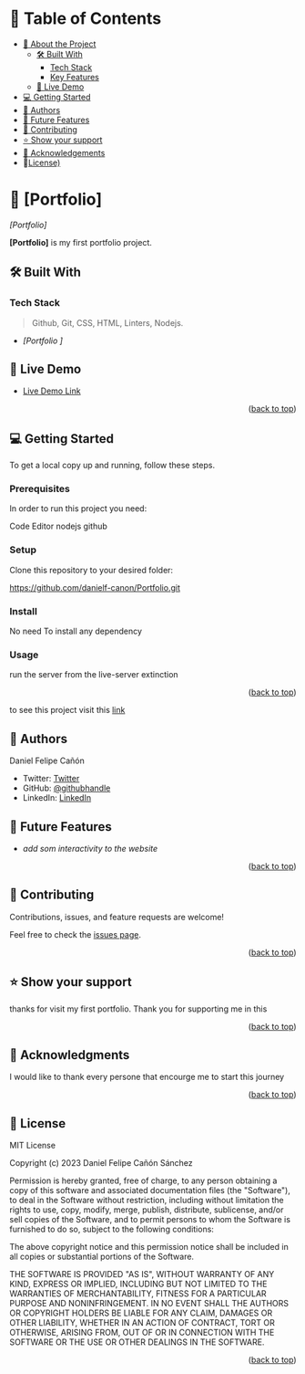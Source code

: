 <a name="readme-top"></a>

# 📗 Table of Contents

- [📖 About the Project](#about-project)
  - [🛠 Built With](#built-with)
    - [Tech Stack](#tech-stack)
    - [Key Features](#key-features)
  - [🚀 Live Demo](#live-demo)
- [💻 Getting Started](#getting-started)
- [👥 Authors](#authors)
- [🔭 Future Features](#future-features)
- [🤝 Contributing](#contributing)
- [⭐️ Show your support](#support)
- [🙏 Acknowledgements](#acknowledgements)
- 📝[License)](#license)

# 📖 [Portfolio] <a name="about-project"></a>

*[Portfolio]* 

**[Portfolio]** is my first portfolio project.

## 🛠 Built With <a name="built-with"></a>

### Tech Stack <a name="tech-stack"></a>

> Github, Git, CSS, HTML, Linters, Nodejs.

- *[Portfolio ]*

## 🚀 Live Demo <a name="live-demo"></a>

- [Live Demo Link](https://github.com/danielf-canon/Portfolio.git)

<p align="right">(<a href="#readme-top">back to top</a>)</p>

## 💻 Getting Started <a name="getting-started"></a>

To get a local copy up and running, follow these steps.

### Prerequisites

In order to run this project you need:

Code Editor
nodejs
github

### Setup

Clone this repository to your desired folder:

https://github.com/danielf-canon/Portfolio.git

### Install

No need To install any dependency

### Usage

run the server from the live-server extinction

<p align="right">(<a href="#readme-top">back to top</a>)</p>

to see this project visit this [link](https://danielf-canon.github.io/Portfolio/)

## 👥 Authors <a name="authors"></a>

Daniel Felipe Cañón

- Twitter: [Twitter](https://twitter.com/canonsanchezd)
- GitHub: [@githubhandle](https://github.com/danielf-canon)
- LinkedIn: [LinkedIn](https://linkedin.com/in/daniel-felipe-canon-sanchez)

## 🔭 Future Features <a name="future-features"></a>

- *add som interactivity to the website*

<p align="right">(<a href="#readme-top">back to top</a>)</p>

## 🤝 Contributing <a name="contributing"></a>

Contributions, issues, and feature requests are welcome!

Feel free to check the [issues page](../../issues/).

<p align="right">(<a href="#readme-top">back to top</a>)</p>

## ⭐️ Show your support <a name="support"></a>

thanks for visit my first portfolio.
Thank you for supporting me in this

<p align="right">(<a href="#readme-top">back to top</a>)</p>

## 🙏 Acknowledgments <a name="acknowledgements"></a>

I would like to thank every persone that encourge me to start this journey

<p align="right">(<a href="#readme-top">back to top</a>)</p>

## 📝 License <a name="license"></a>

MIT License

Copyright (c) 2023 Daniel Felipe Cañón Sánchez

Permission is hereby granted, free of charge, to any person obtaining a copy
of this software and associated documentation files (the "Software"), to deal
in the Software without restriction, including without limitation the rights
to use, copy, modify, merge, publish, distribute, sublicense, and/or sell
copies of the Software, and to permit persons to whom the Software is
furnished to do so, subject to the following conditions:

The above copyright notice and this permission notice shall be included in all
copies or substantial portions of the Software.

THE SOFTWARE IS PROVIDED "AS IS", WITHOUT WARRANTY OF ANY KIND, EXPRESS OR
IMPLIED, INCLUDING BUT NOT LIMITED TO THE WARRANTIES OF MERCHANTABILITY,
FITNESS FOR A PARTICULAR PURPOSE AND NONINFRINGEMENT. IN NO EVENT SHALL THE
AUTHORS OR COPYRIGHT HOLDERS BE LIABLE FOR ANY CLAIM, DAMAGES OR OTHER
LIABILITY, WHETHER IN AN ACTION OF CONTRACT, TORT OR OTHERWISE, ARISING FROM,
OUT OF OR IN CONNECTION WITH THE SOFTWARE OR THE USE OR OTHER DEALINGS IN THE
SOFTWARE.


<p align="right">(<a href="#readme-top">back to top</a>)</p>
